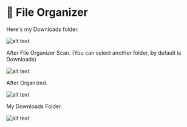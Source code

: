 # :file_folder: File Organizer

Here's my Downloads folder.

![alt text](https://github.com/b3coded/file-organizer/blob/master/screenshots/pasta.PNG "Logo Title Text 1")

After File Organizer Scan. (You can select another folder, by default is Downloads)

![alt text](https://github.com/b3coded/file-organizer/blob/master/screenshots/app1.PNG "Logo Title Text 1")

After Organized.

![alt text](https://github.com/b3coded/file-organizer/blob/master/screenshots/app2.PNG "Logo Title Text 1")

My Downloads Folder.

![alt text](https://github.com/b3coded/file-organizer/blob/master/screenshots/pasta2.PNG "Logo Title Text 1")

